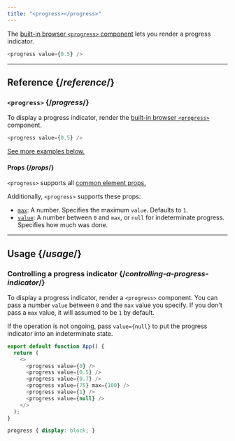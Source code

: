 ```yaml
---
title: "<progress></progress>"
---
```


<Intro>

The [built-in browser `<progress>` component](https://developer.mozilla.org/en-US/docs/Web/HTML/Element/progress) lets you render a progress indicator.

```js
<progress value={0.5} />
```

</Intro>

<InlineToc />

---

## Reference {/*reference*/}

### `<progress>` {/*progress*/}

To display a progress indicator, render the [built-in browser `<progress>`](https://developer.mozilla.org/en-US/docs/Web/HTML/Element/progress) component.

```js
<progress value={0.5} />
```

[See more examples below.](#usage)

#### Props {/*props*/}

`<progress>` supports all [common element props.](/reference/react-dom/components/common#props)

Additionally, `<progress>` supports these props:

* [`max`](https://developer.mozilla.org/en-US/docs/Web/HTML/Element/progress#max): A number. Specifies the maximum `value`. Defaults to `1`.
* [`value`](https://developer.mozilla.org/en-US/docs/Web/HTML/Element/progress#value): A number between `0` and `max`, or `null` for indeterminate progress. Specifies how much was done.

---

## Usage {/*usage*/}

### Controlling a progress indicator {/*controlling-a-progress-indicator*/}

To display a progress indicator, render a `<progress>` component. You can pass a number `value` between `0` and the `max` value you specify. If you don't pass a `max` value, it will assumed to be `1` by default.

If the operation is not ongoing, pass `value={null}` to put the progress indicator into an indeterminate state.

<Sandpack>

```js
export default function App() {
  return (
    <>
      <progress value={0} />
      <progress value={0.5} />
      <progress value={0.7} />
      <progress value={75} max={100} />
      <progress value={1} />
      <progress value={null} />
    </>
  );
}
```

```css
progress { display: block; }
```

</Sandpack>
